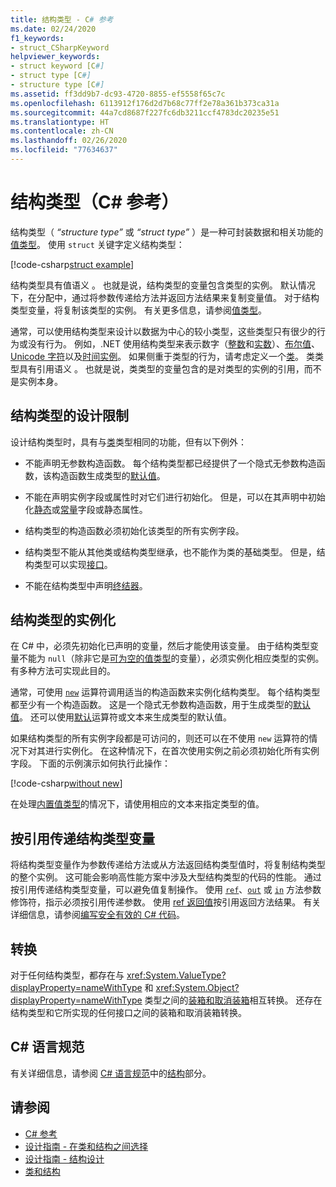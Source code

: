```yaml
---
title: 结构类型 - C# 参考
ms.date: 02/24/2020
f1_keywords:
- struct_CSharpKeyword
helpviewer_keywords:
- struct keyword [C#]
- struct type [C#]
- structure type [C#]
ms.assetid: ff3dd9b7-dc93-4720-8855-ef5558f65c7c
ms.openlocfilehash: 6113912f176d2d7b68c77ff2e78a361b373ca31a
ms.sourcegitcommit: 44a7cd8687f227fc6db3211ccf4783dc20235e51
ms.translationtype: HT
ms.contentlocale: zh-CN
ms.lasthandoff: 02/26/2020
ms.locfileid: "77634637"
---
```

# <a name="structure-types-c-reference"></a>结构类型（C# 参考）

结构类型（ *“structure type”* 或 *“struct type”* ）是一种可封装数据和相关功能的[值类型](value-types.md)。 使用 `struct` 关键字定义结构类型：

[!code-csharp[struct example](~/samples/csharp/language-reference/builtin-types/StructType.cs#StructExample)]

结构类型具有值语义  。 也就是说，结构类型的变量包含类型的实例。 默认情况下，在分配中，通过将参数传递给方法并返回方法结果来复制变量值。 对于结构类型变量，将复制该类型的实例。 有关更多信息，请参阅[值类型](value-types.md)。

通常，可以使用结构类型来设计以数据为中心的较小类型，这些类型只有很少的行为或没有行为。 例如，.NET 使用结构类型来表示数字（[整数](integral-numeric-types.md)和[实数](floating-point-numeric-types.md)）、[布尔值](bool.md)、[Unicode 字符](char.md)以及[时间实例](xref:System.DateTime)。 如果侧重于类型的行为，请考虑定义一个[类](../keywords/class.md)。 类类型具有引用语义  。 也就是说，类类型的变量包含的是对类型的实例的引用，而不是实例本身。

## <a name="limitations-with-the-design-of-a-structure-type"></a>结构类型的设计限制

设计结构类型时，具有与[类](../keywords/class.md)类型相同的功能，但有以下例外：

- 不能声明无参数构造函数。 每个结构类型都已经提供了一个隐式无参数构造函数，该构造函数生成类型的[默认值](default-values.md)。

- 不能在声明实例字段或属性时对它们进行初始化。 但是，可以在其声明中初始化[静态](../keywords/static.md)或[常量](../keywords/const.md)字段或静态属性。

- 结构类型的构造函数必须初始化该类型的所有实例字段。

- 结构类型不能从其他类或结构类型继承，也不能作为类的基础类型。 但是，结构类型可以实现[接口](../keywords/interface.md)。

- 不能在结构类型中声明[终结器](../../programming-guide/classes-and-structs/destructors.md)。

## <a name="instantiation-of-a-structure-type"></a>结构类型的实例化

在 C# 中，必须先初始化已声明的变量，然后才能使用该变量。 由于结构类型变量不能为 `null`（除非它是[可为空的值类型](nullable-value-types.md)的变量），必须实例化相应类型的实例。 有多种方法可实现此目的。

通常，可使用 [`new`](../operators/new-operator.md) 运算符调用适当的构造函数来实例化结构类型。 每个结构类型都至少有一个构造函数。 这是一个隐式无参数构造函数，用于生成类型的[默认值](default-values.md)。 还可以使用[默认](../operators/default.md)运算符或文本来生成类型的默认值。

如果结构类型的所有实例字段都是可访问的，则还可以在不使用 `new` 运算符的情况下对其进行实例化。 在这种情况下，在首次使用实例之前必须初始化所有实例字段。 下面的示例演示如何执行此操作：

[!code-csharp[without new](~/samples/csharp/language-reference/builtin-types/StructType.cs#WithoutNew)]

在处理[内置值类型](value-types.md#built-in-value-types)的情况下，请使用相应的文本来指定类型的值。

## <a name="passing-structure-type-variables-by-reference"></a>按引用传递结构类型变量

将结构类型变量作为参数传递给方法或从方法返回结构类型值时，将复制结构类型的整个实例。 这可能会影响高性能方案中涉及大型结构类型的代码的性能。 通过按引用传递结构类型变量，可以避免值复制操作。 使用 [`ref`](../keywords/ref.md#passing-an-argument-by-reference)、[`out`](../keywords/out-parameter-modifier.md) 或 [`in`](../keywords/in-parameter-modifier.md) 方法参数修饰符，指示必须按引用传递参数。 使用 [ref 返回值](../../programming-guide/classes-and-structs/ref-returns.md)按引用返回方法结果。 有关详细信息，请参阅[编写安全有效的 C# 代码](../../write-safe-efficient-code.md)。

## <a name="conversions"></a>转换

对于任何结构类型，都存在与 <xref:System.ValueType?displayProperty=nameWithType> 和 <xref:System.Object?displayProperty=nameWithType> 类型之间的[装箱和取消装箱](../../programming-guide/types/boxing-and-unboxing.md)相互转换。 还存在结构类型和它所实现的任何接口之间的装箱和取消装箱转换。

## <a name="c-language-specification"></a>C# 语言规范

有关详细信息，请参阅 [C# 语言规范](~/_csharplang/spec/introduction.md)中的[结构](~/_csharplang/spec/structs.md)部分。

## <a name="see-also"></a>请参阅

- [C# 参考](../index.md)
- [设计指南 - 在类和结构之间选择](../../../standard/design-guidelines/choosing-between-class-and-struct.md)
- [设计指南 - 结构设计](../../../standard/design-guidelines/struct.md)
- [类和结构](../../programming-guide/classes-and-structs/index.md)
